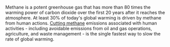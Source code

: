 Methane is a potent greenhouse gas that has more than 80 times the warming power
of carbon dioxide over the first 20 years after it reaches the atmosphere. At
least 30% of today's global warming is driven by methane from human actions.
[Cutting methane](https://www.edf.org/issue/methane) emissions associated with human activities - including avoidable
emissions from oil and gas operations, agriculture, and waste management - is
the single fastest way to slow the rate of global warming.